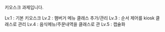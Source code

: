 키오스크 과제입니다.

Lv.1 : 기본 키오스크
Lv.2 : 햄버거 메뉴 클래스 추가/관리
Lv.3 : 순서 제어를 kiosk 클래스로 관리
Lv.4 : 음식메뉴/주문내역을 클래스로 관
Lv.5 : 캡슐화
